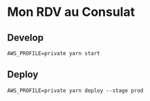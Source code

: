 # Mon RDV au Consulat

## Develop

```
AWS_PROFILE=private yarn start
```


## Deploy

```
AWS_PROFILE=private yarn deploy --stage prod
```